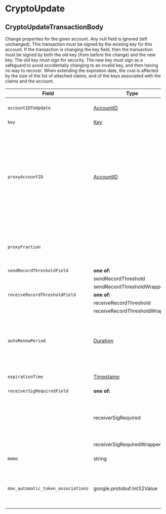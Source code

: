 # CryptoUpdate

## CryptoUpdateTransactionBody

Change properties for the given account. Any null field is ignored (left unchanged). This transaction must be signed by the existing key for this account. If the transaction is changing the key field, then the transaction must be signed by both the old key (from before the change) and the new key. The old key must sign for security. The new key must sign as a safeguard to avoid accidentally changing to an invalid key, and then having no way to recover. When extending the expiration date, the cost is affected by the size of the list of attached claims, and of the keys associated with the claims and the account.

| Field                              | Type                                                       | Description                                                                                                                                                                                                                                                                                                                                                                                                                                                                   |
| ---------------------------------- | ---------------------------------------------------------- | ----------------------------------------------------------------------------------------------------------------------------------------------------------------------------------------------------------------------------------------------------------------------------------------------------------------------------------------------------------------------------------------------------------------------------------------------------------------------------- |
| `accountIDToUpdate`                | [AccountID](../basic-types/accountid.md)                   | The account ID which is being updated in this transaction                                                                                                                                                                                                                                                                                                                                                                                                                     |
| `key`                              | [Key](../basic-types/key.md)                               | The new key                                                                                                                                                                                                                                                                                                                                                                                                                                                                   |
| `proxyAccountID`                   | [AccountID](../basic-types/accountid.md)                   | ID of the account to which this account is proxy staked. If proxyAccountID is null, or is an invalid account, or is an account that isn't a node, then this account is automatically proxy staked to a node chosen by the network, but without earning payments. If the proxyAccountID account refuses to accept proxy staking , or if it is not currently running a node, then it will behave as if proxyAccountID was null. |
| `proxyFraction`                    |                                                            | **\[Deprecated].** payments earned from proxy staking are shared between the node and this account, with proxyFraction / 10000 going to this account                                                                                                                                                                                                                                                     |
| `sendRecordThresholdField`         | **one of:**                                | **\[Deprecated v0.8.0**]                                                                                                                                                                                                                                                                                                                                                                 |
|                                    | sendRecordThreshold                                        |                                                                                                                                                                                                                                                                                                                                                                                                                                                                               |
|                                    | sendRecordThresholdWrapper                                 | google.protobuf.UInt64Value                                                                                                                                                                                                                                                                                                                                                                                                                   |
| `receiveRecordThresholdField`      | **one of:**                                | **\[Deprecated v0.8.0**]                                                                                                                                                                                                                                                                                                                                                                 |
|                                    | receiveRecordThreshold                                     |                                                                                                                                                                                                                                                                                                                                                                                                                                                                               |
|                                    | receiveRecordThresholdWrapper                              | google.protobuf.UInt64Value                                                                                                                                                                                                                                                                                                                                                                                                                   |
| `autoRenewPeriod`                  | [Duration](../miscellaneous/duration.md)                   | The duration in which it will automatically extend the expiration period. If it doesn't have enough balance, it extends as long as possible. If it is empty when it expires, then it is deleted.                                                                                                                                                                                                                              |
| `expirationTime`                   | [Timestamp](../miscellaneous/timestamp.md)                 | The new expiration time to extend to (ignored if equal to or before the current one)                                                                                                                                                                                                                                                                                                                                                                       |
| `receiverSigRequiredField`         | **one of:**                                |                                                                                                                                                                                                                                                                                                                                                                                                                                                                               |
|                                    | receiverSigRequired                                        | \[Deprecated] Do NOT use this field to set a false value because the server cannot distinguish from the default value. Use receiverSigRequiredWrapper field for this purpose.                                                                                                                                                                                                            |
|                                    | receiverSigRequiredWrapper                                 | google.protobuf.BoolValue                                                                                                                                                                                                                                                                                                                                                                                                                     |
| `memo`                             | string                                                     | The memo associated with the account (UTF-8 encoding max 100 bytes)                                                                                                                                                                                                                                                                                                                                                                                        |
| `max_automatic_token_associations` | google.protobuf.Int32Value | The maximum number of tokens that an Account can be implicitly associated with. Up to a 1000 including implicit and explicit associations.                                                                                                                                                                                                                                                                                                    |
